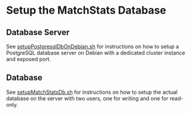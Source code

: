 # Setup the MatchStats Database

## Database Server

See [setupPostgresqlDbOnDebian.sh](./setupPostgresqlDbOnDebian.sh) for instructions on how to setup
a PostgreSQL database server on Debian with a dedicated cluster instance and exposed port.

## Database

See [setupMatchStatsDb.sh](./setupMatchStatsDb.sh) for instructions on how to setup the actual database on the server with two users, one for writing and one for read-only.
